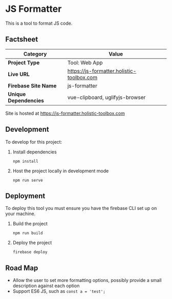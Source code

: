 # JS Formatter
This is a tool to format JS code.

## Factsheet
| **Category**            | **Value**                                  |
|-------------------------|--------------------------------------------|
| **Project Type**        | Tool: Web App                              |
| **Live URL**            | https://js-formatter.holistic-toolbox.com  |
| **Firebase Site Name**  | js-formatter                               |
| **Unique Dependencies** | vue-clipboard, uglifyjs-browser            |

Site is hosted at https://js-formatter.holistic-toolbox.com

## Development
To develop for this project:
1. Install dependencies
	```
	npm install
	```
2. Host the project locally in development mode
	```
	npm run serve
	```

## Deployment
To deploy this tool you must ensure you have the firebase CLI set up on your machine.
1. Build the project
	```
	npm run build
	```
2. Deploy the project
	```
	firebase deploy
	```

## Road Map
- Allow the user to set more formatting options, possibly provide a small description against each option
- Support ES6 JS, such as `const a = 'test';`